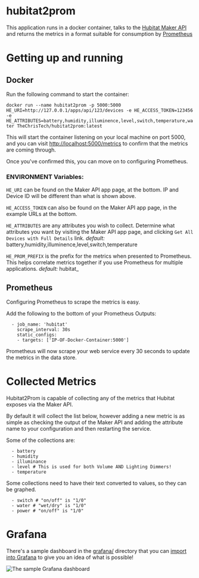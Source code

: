 # hubitat2prom

This application runs in a docker container, talks to the 
[Hubitat Maker API](https://docs.hubitat.com/index.php?title=Maker_API)
and returns the metrics in a format suitable for consumption by
[Prometheus](https://prometheus.io)

# Getting up and running

## Docker

Run the following command to start the container:

`docker run --name hubitat2prom -p 5000:5000 HE_URI=http://127.0.0.1/apps/api/123/devices -e HE_ACCESS_TOKEN=123456 -e HE_ATTRIBUTES=battery,humidity,illuminence,level,switch,temperature,water TheChrisTech/hubitat2prom:latest`

This will start the container listening on your local machine on port 5000, and you can visit 
[http://localhost:5000/metrics](http://localhost:5000/metrics) to confirm that the metrics are coming through.

Once you've confirmed this, you can move on to configuring Prometheus.

### ENVIRONMENT Variables:

`HE_URI` can be found on the Maker API app page, at the bottom. IP and Device ID will be different than what is shown above.

`HE_ACCESS_TOKEN` can also be found on the Maker API app page, in the example URLs at the bottom. 

`HE_ATTRIBUTES` are any attributes you wish to collect. Determine what attributes you want by visiting the Maker API app page, and clicking `Get All Devices with Full Details` link.
_default:_ battery,humidity,illuminence,level,switch,temperature

`HE_PROM_PREFIX` is the prefix for the metrics when presented to Prometheus. This helps correlate metrics together if you use Prometheus for multiple applications. 
_default:_ hubitat_

## Prometheus

Configuring Prometheus to scrape the metrics is easy.

Add the following to the bottom of your Prometheus Outputs:

```
  - job_name: 'hubitat'
    scrape_interval: 30s
    static_configs:
    - targets: ['IP-OF-Docker-Container:5000']
```

Prometheus will now scrape your web service every 30 seconds to update the metrics in the data store.

# Collected Metrics

Hubitat2Prom is capable of collecting any of the metrics that Hubitat exposes via the Maker API.

By default it will collect the list below, however adding a new metric is as simple as checking the output of the Maker API and adding the attribute name to your configuration and then restarting the service.

Some of the collections are:

```
  - battery
  - humidity
  - illuminance
  - level # This is used for both Volume AND Lighting Dimmers!
  - temperature
```
Some collections need to have their text converted to values, so they can be graphed.
```
  - switch # "on/off" is "1/0"
  - water # "wet/dry" is "1/0"
  - power # "on/off" is "1/0"
```

# Grafana

There's a sample dashboard in the [grafana/](grafana) directory that you can [import into Grafana](https://grafana.com/docs/grafana/latest/dashboards/export-import/#importing-a-dashboard) to give you an idea of what is possible!

![The sample Grafana dashboard](/screenshots/Hubitat2promOverview.png)
